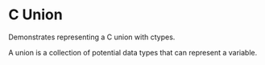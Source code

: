 # C Union

Demonstrates representing a C union with ctypes.

A union is a collection of potential data types that can represent a variable.